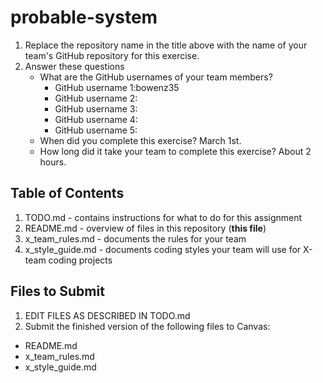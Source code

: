 # probable-system

1. Replace the repository name in the title above with the name of your team's GitHub repository for this exercise.
2. Answer these questions
   * What are the GitHub usernames of your team members?
       * GitHub username 1:bowenz35
       * GitHub username 2:
       * GitHub username 3:
       * GitHub username 4:
       * GitHub username 5:
   * When did you complete this exercise? March 1st.
   * How long did it take your team to complete this exercise?  About 2 hours.

## Table of Contents

1. TODO.md - contains instructions for what to do for this assignment
2. README.md - overview of files in this repository (**this file**)
3. x_team_rules.md - documents the rules for your team
4. x_style_guide.md - documents coding styles your team will use for X-team coding projects

## Files to Submit

1. EDIT FILES AS DESCRIBED IN TODO.md
2. Submit the finished version of the following files to Canvas:

* README.md
* x_team_rules.md
* x_style_guide.md
